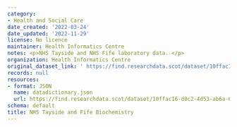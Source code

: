 ```yaml
---
category:
- Health and Social Care
date_created: '2022-03-24'
date_updated: '2022-11-29'
license: No licence
maintainer: Health Informatics Centre
notes: <p>NHS Tayside and NHS Fife laboratory data. </p>
organization: Health Informatics Centre
original_dataset_link: ' https://find.researchdata.scot/dataset/10ffac16-d0c2-4d53-ab6a-69a38e283223'
records: null
resources:
- format: JSON
  name: datadictionary.json
  url: https://find.researchdata.scot/dataset/10ffac16-d0c2-4d53-ab6a-69a38e283223/resource/10ffac16-d0c2-4d53-ab6a-69a38e283223/download/datadictionary.json
schema: default
title: NHS Tayside and Fife Biochemistry
---
```

